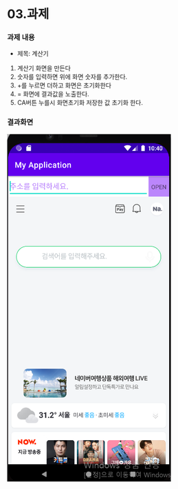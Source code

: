 # 03.과제

### 과제 내용
- 제목: 계산기
1. 계산기 화면을 만든다
2. 숫자를 입력하면 위에 화면 숫자를 추가한다.
3. +를 누르면 더하고 화면은 초기화한다
4. = 화면에 결과값을 노출한다.
5. CA버튼 누를시 화면초기화 저장한 값 초기화 한다.
### 결과화면
![결과화면](./결과.png)
